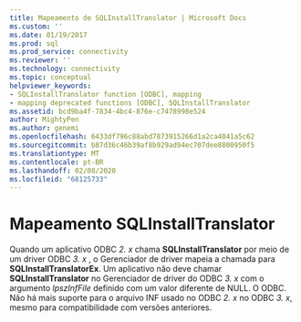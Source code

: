 ```yaml
---
title: Mapeamento de SQLInstallTranslator | Microsoft Docs
ms.custom: ''
ms.date: 01/19/2017
ms.prod: sql
ms.prod_service: connectivity
ms.reviewer: ''
ms.technology: connectivity
ms.topic: conceptual
helpviewer_keywords:
- SQLInstallTranslator function [ODBC], mapping
- mapping deprecated functions [ODBC], SQLInstallTranslator
ms.assetid: bcd9ba4f-7834-4bc4-876e-c7478998e524
author: MightyPen
ms.author: genemi
ms.openlocfilehash: 6433df796c88abd7873915266d1a2ca4041a5c62
ms.sourcegitcommit: b87d36c46b39af8b929ad94ec707dee8800950f5
ms.translationtype: MT
ms.contentlocale: pt-BR
ms.lasthandoff: 02/08/2020
ms.locfileid: "68125733"
---
```

# <a name="sqlinstalltranslator-mapping"></a>Mapeamento SQLInstallTranslator
Quando um aplicativo ODBC *2. x* chama **SQLInstallTranslator** por meio de um driver ODBC *3. x* , o Gerenciador de driver mapeia a chamada para **SQLInstallTranslatorEx**. Um aplicativo não deve chamar **SQLInstallTranslator** no Gerenciador de driver do ODBC *3. x* com o argumento *lpszInfFile* definido com um valor diferente de NULL. O ODBC. Não há mais suporte para o arquivo INF usado no ODBC *2. x* no ODBC *3. x*, mesmo para compatibilidade com versões anteriores.
